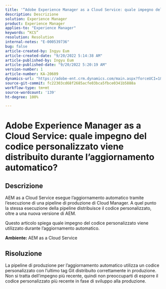 ```yaml
---
title: '“Adobe Experience Manager as a Cloud Service: quale impegno del codice personalizzato viene distribuito durante l’aggiornamento automatico?”'
description: Descrizione
solution: Experience Manager
product: Experience Manager
applies-to: "Experience Manager"
keywords: “KCS”
resolution: Resolution
internal-notes: "E-000539736"
bug: false
article-created-by: Ingyu Eum
article-created-date: "9/20/2022 5:14:38 AM"
article-published-by: Ingyu Eum
article-published-date: "9/20/2022 5:20:19 AM"
version-number: 1
article-number: KA-20609
dynamics-url: "https://adobe-ent.crm.dynamics.com/main.aspx?forceUCI=1&pagetype=entityrecord&etn=knowledgearticle&id=5c1eaf1a-a338-ed11-9db0-002248086a27"
source-git-commit: fc22303cd68f2685acfe03bca5fbce0341b5888a
workflow-type: tm+mt
source-wordcount: '139'
ht-degree: 100%

---
```


# Adobe Experience Manager as a Cloud Service: quale impegno del codice personalizzato viene distribuito durante l’aggiornamento automatico?

## Descrizione


AEM as a Cloud Service esegue l’aggiornamento automatico tramite l’esecuzione di una pipeline di produzione di Cloud Manager. A quel punto la stessa esecuzione della pipeline distribuisce il codice personalizzato, oltre a una nuova versione di AEM.

Questo articolo spiega quale impegno del codice personalizzato viene utilizzato durante l’aggiornamento automatico.

<b>Ambiente:</b>
AEM as a Cloud Service


## Risoluzione


La pipeline di produzione per l’aggiornamento automatico utilizza un codice personalizzato con l’ultimo tag Git distribuito correttamente in produzione. Non si tratta dell’impegno più recente, quindi non preoccuparti di esporre il codice personalizzato più recente in fase di sviluppo alla produzione.
